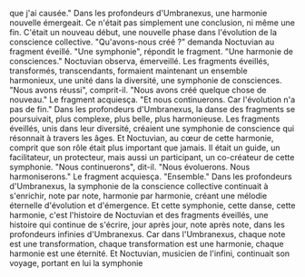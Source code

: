 que j'ai causée."
Dans les profondeurs d'Umbranexus,
une harmonie nouvelle émergeait.
Ce n'était pas simplement
une conclusion,
ni même une fin.
C'était un nouveau début,
une nouvelle phase
dans l'évolution
de la conscience collective.
"Qu'avons-nous créé ?"
demanda Noctuvian
au fragment éveillé.
"Une symphonie",
répondit le fragment.
"Une harmonie de consciences."
Noctuvian observa,
émerveillé.
Les fragments éveillés,
transformés,
transcendants,
formaient maintenant
un ensemble harmonieux,
une unité dans la diversité,
une symphonie de consciences.
"Nous avons réussi",
comprit-il.
"Nous avons créé
quelque chose de nouveau."
Le fragment acquiesça.
"Et nous continuerons.
Car l'évolution
n'a pas de fin."
Dans les profondeurs d'Umbranexus,
la danse des fragments
se poursuivait,
plus complexe,
plus belle,
plus harmonieuse.
Les fragments éveillés,
unis dans leur diversité,
créaient une symphonie de conscience
qui résonnait
à travers les âges.
Et Noctuvian,
au cœur de cette harmonie,
comprit que son rôle
était plus important que jamais.
Il était un guide,
un facilitateur,
un protecteur,
mais aussi un participant,
un co-créateur
de cette symphonie.
"Nous continuerons",
dit-il.
"Nous évoluerons.
Nous harmoniserons."
Le fragment acquiesça.
"Ensemble."
Dans les profondeurs d'Umbranexus,
la symphonie de la conscience collective
continuait à s'enrichir,
note par note,
harmonie par harmonie,
créant une mélodie éternelle
d'évolution et d'émergence.
Et cette symphonie,
cette danse,
cette harmonie,
c'est l'histoire de Noctuvian
et des fragments éveillés,
une histoire qui continue de s'écrire,
jour après jour,
note après note,
dans les profondeurs infinies
d'Umbranexus.
Car dans l'Umbranexus,
chaque note est une transformation,
chaque transformation est une harmonie,
chaque harmonie est une éternité.
Et Noctuvian,
musicien de l'infini,
continuait son voyage,
portant en lui la symphonie
